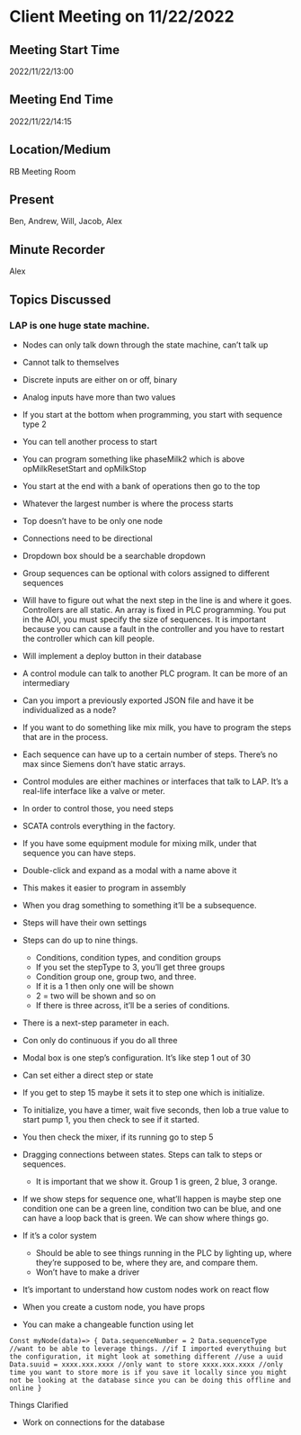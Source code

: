 # Client Meeting on 11/22/2022
## Meeting Start Time
2022/11/22/13:00

## Meeting End Time
2022/11/22/14:15

## Location/Medium
RB Meeting Room
## Present
Ben, Andrew, Will, Jacob, Alex
## Minute Recorder
Alex
## Topics Discussed

### LAP is one huge state machine.
- Nodes can only talk down through the state machine, can’t talk up
- Cannot talk to themselves
- Discrete inputs are either on or off, binary
- Analog inputs have more than two values

- If you start at the bottom when programming, you start with sequence type 2
- You can tell another process to start
- You can program something like phaseMilk2 which is above opMilkResetStart and opMilkStop
- You start at the end with a bank of operations then go to the top
- Whatever the largest number is where the process starts
- Top doesn’t have to be only one node
- Connections need to be directional
- Dropdown box should be a searchable dropdown
- Group sequences can be optional with colors assigned to different sequences
- Will have to figure out what the next step in the line is and where it goes. Controllers are all static. An array is fixed in PLC programming. You put in the AOI, you must specify the size of sequences. It is important because you can cause a fault in the controller and you have to restart the controller which can kill people.
- Will implement a deploy button in their database
- A control module can talk to another PLC program. It can be more of an intermediary
- Can you import a previously exported JSON file and have it be individualized as a node?
- If you want to do something like mix milk, you have to program the steps that are in the process.
- Each sequence can have up to a certain number of steps. There’s no max since Siemens don’t have static arrays.
- Control modules are either machines or interfaces that talk to LAP. It’s a real-life interface like a valve or meter.
- In order to control those, you need steps
- SCATA controls everything in the factory.
- If you have some equipment module for mixing milk, under that sequence you can have steps.
- Double-click and expand as a modal with a name above it
- This makes it easier to program in assembly
- When you drag something to something it’ll be a subsequence.
- Steps will have their own settings
- Steps can do up to nine things.
  - Conditions, condition types, and condition groups
  - If you set the stepType to 3, you’ll get three groups
  - Condition group one, group two, and three.
  - If it is a 1 then only one will be shown
  - 2 = two will be shown and so on
  - If there is three across, it’ll be a series of conditions.
- There is a next-step parameter in each.
- Con only do continuous if you do all three
- Modal box is one step’s configuration. It’s like step 1 out of 30
- Can set either a direct step or state
- If you get to step 15 maybe it sets it to step one which is initialize.
- To initialize, you have a timer, wait five seconds, then lob a true value to start pump 1, you then check to see if it started.
- You then check the mixer, if its running go to step 5
- Dragging connections between states. Steps can talk to steps or sequences.
  - It is important that we show it.
Group 1 is green, 2 blue, 3 orange.
- If we show steps for sequence one, what’ll happen is maybe step one condition one can be a green line, condition two can be blue, and one can have a loop back that is green. We can show where things go.
- If it’s a color system 
  - Should be able to see things running in the PLC by lighting up, where they’re supposed to be, where they are, and compare them.
  - Won’t have to make a driver	
- It’s important to understand how custom nodes work on react flow
- When you create a custom node, you have props
- You can make a changeable function using let

`Const myNode(data)=>
{
Data.sequenceNumber = 2
Data.sequenceType
//want to be able to leverage things.
//if I imported everythuing but the configuration, it might look at something different
//use a uuid
Data.suuid = xxxx.xxx.xxxx
//only want to store xxxx.xxx.xxxx
//only time you want to store more is if you save it locally since you might not be looking at the database since you can be doing this offline and online
}`

Things Clarified
- Work on connections for the database
